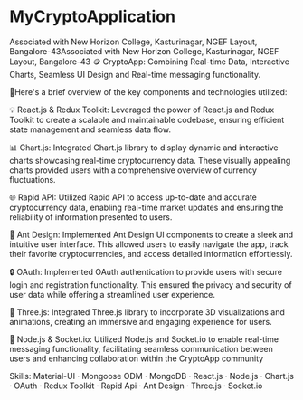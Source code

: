 # MyCryptoApplication
Associated with New Horizon College, Kasturinagar, NGEF Layout, Bangalore-43Associated with New Horizon College, Kasturinagar, NGEF Layout, Bangalore-43 🪙 CryptoApp: Combining Real-time Data, Interactive Charts, Seamless UI Design and Real-time messaging functionality.

🚀Here's a brief overview of the key components and technologies utilized:

💡 React.js & Redux Toolkit: Leveraged the power of React.js and Redux Toolkit to create a scalable and maintainable codebase, ensuring efficient state management and seamless data flow.

📊 Chart.js: Integrated Chart.js library to display dynamic and interactive charts showcasing real-time cryptocurrency data. These visually appealing charts provided users with a comprehensive overview of currency fluctuations.

🌐 Rapid API: Utilized Rapid API to access up-to-date and accurate cryptocurrency data, enabling real-time market updates and ensuring the reliability of information presented to users.

🎨 Ant Design: Implemented Ant Design UI components to create a sleek and intuitive user interface. This allowed users to easily navigate the app, track their favorite cryptocurrencies, and access detailed information effortlessly.

🔒 OAuth: Implemented OAuth authentication to provide users with secure login and registration functionality. This ensured the privacy and security of user data while offering a streamlined user experience.

🌌 Three.js: Integrated Three.js library to incorporate 3D visualizations and animations, creating an immersive and engaging experience for users.

🔌 Node.js & Socket.io: Utilized Node.js and Socket.io to enable real-time messaging functionality, facilitating seamless communication between users and enhancing collaboration within the CryptoApp community

Skills: Material-UI · Mongoose ODM · MongoDB · React.js · Node.js · Chart.js · OAuth · Redux Toolkit · Rapid Api · Ant Design · Three.js · Socket.io
